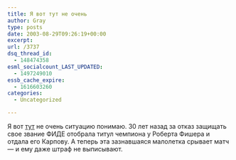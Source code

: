 ```yaml
---
title: Я вот тут не очень
author: Gray
type: posts
date: 2003-08-29T09:26:19+00:00
excerpt:
url: /3737
dsq_thread_id:
  - 148474358
esml_socialcount_LAST_UPDATED:
  - 1497249010
essb_cache_expire:
  - 1616603260
categories:
  - Uncategorized

---
```








Я вот <a href="http://www.podrobnosti.ua/sports/2003/08/29/74658.html" target="_blank">тут</a> не очень ситуацию понимаю. 30 лет назад за отказ защищать свое звание ФИДЕ отобрала титул чемпиона у Роберта Фишера и отдала его Карпову. А теперь эта зазнавшаяся малолетка срывает матч &#8212; и ему даже штраф не выписывают.